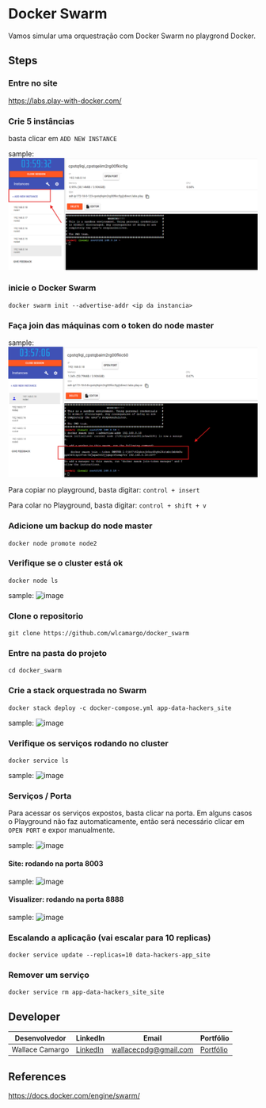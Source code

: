 # Docker Swarm

Vamos simular uma orquestração com Docker Swarm no playgrond Docker.

## Steps
### Entre no site 
https://labs.play-with-docker.com/

### Crie 5 instâncias
basta clicar em ```ADD NEW INSTANCE```

sample:
![image](assets/instances.png)

### inicie o Docker Swarm
```
docker swarm init --advertise-addr <ip da instancia> 
```

### Faça join das máquinas com o token do node master
sample:
![image](assets/token.png)

Para copiar no playground, basta digitar:
```control + insert```

Para colar no Playground, basta digitar:
```control + shift + v```

### Adicione um backup do node master
```
docker node promote node2
```
### Verifique se o cluster está ok
```
docker node ls
```
sample:
![image](assets/cluster.png)

### Clone o repositorio
```
git clone https://github.com/wlcamargo/docker_swarm
```

### Entre na pasta do projeto 
```
cd docker_swarm
```

### Crie a stack orquestrada no Swarm
```
docker stack deploy -c docker-compose.yml app-data-hackers_site
```
sample:
![image](assets/deploy.png)

### Verifique os serviços rodando no cluster
```
docker service ls
```
sample:
![image](assets/service.png)

### Serviços / Porta
Para acessar os serviços expostos, basta clicar na porta. Em alguns casos o Playground não faz automaticamente, então será necessário clicar em ```OPEN PORT``` e expor manualmente.

sample:
![image](assets/ports.png)


#### Site: rodando na porta 8003

sample:
![image](assets/site.png)

#### Visualizer: rodando na porta  8888

sample:
![image](assets/visualizer.png)

### Escalando a aplicação (vai escalar para 10 replicas)
```
docker service update --replicas=10 data-hackers-app_site
```

### Remover um serviço
```
docker service rm app-data-hackers_site_site
```

## Developer
| Desenvolvedor      | LinkedIn                                   | Email                        | Portfólio                              |
|--------------------|--------------------------------------------|------------------------------|----------------------------------------|
| Wallace Camargo    | [LinkedIn](https://www.linkedin.com/in/wallace-camargo-35b615171/) | wallacecpdg@gmail.com        | [Portfólio](https://wlcamargo.github.io/)   |


## References

https://docs.docker.com/engine/swarm/

